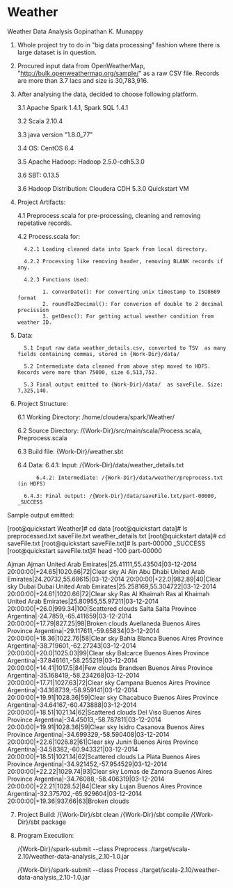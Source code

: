 # Weather
Weather Data Analysis
Gopinathan K. Munappy

1. Whole project try to do in "big data processing" fashion where there is large dataset is in question.

2. Procured input data from OpenWeatherMap, "http://bulk.openweathermap.org/sample/" as a raw CSV file. Records are more than 3.7 lacs and size is 30,783,916.

3. After analysing the data, decided to choose following platform.

   3.1 Apache Spark 1.4.1, Spark SQL 1.4.1
  
   3.2 Scala 2.10.4

   3.3 java version "1.8.0_77"

   3.4 OS: CentOS 6.4

   3.5 Apache Hadoop: Hadoop 2.5.0-cdh5.3.0

   3.6 SBT: 0.13.5

   3.6 Hadoop Distribution: Cloudera CDH 5.3.0 Quickstart VM


4. Project Artifacts:

   4.1 Preprocess.scala for pre-processing, cleaning and removing repetative records.

   4.2 Process.scala for:

         4.2.1 Loading cleaned data into Spark from local directory.
       
         4.2.2 Processing like removing header, removing BLANK records if any.

         4.2.3 Functions Used:
            
               1. converDate(): For converting unix timestamp to ISO8609 format
               2. roundTo2Decimal(): For converion of double to 2 decimal precission
               3. getDesc(): For getting actual weather condition from weather ID.

5. Data:

         5.1 Input raw data weather_details.csv, converted to TSV  as many fields containing commas, stored in {Work-Dir}/data/

         5.2 Intermediate data cleaned from above step moved to HDFS. Records were more than 75000, size 6,513,752.

         5.3 Final output emitted to {Work-Dir}/data/  as saveFile. Size: 7,325,140.

       
6. Project Structure:

   	6.1 Working Directory: /home/cloudera/spark/Weather/

	6.2 Source Directory: /{Work-Dir}/src/main/scala/Process.scala, Preprocess.scala

	6.3 Build file: {Work-Dir}/weather.sbt  

	6.4 Data: 
		 6.4.1: Input:  /{Work-Dir}/data/weather_details.txt

	         6.4.2: Intermediate: /{Work-Dir}/data/weather/preprocess.txt (in HDFS)

		 6.4.3: Final output: /{Work-Dir}/data/saveFile.txt/part-00000, _SUCCESS

Sample output emitted:

[root@quickstart Weather]# cd data
[root@quickstart data]# ls
preprocessed.txt  saveFile.txt  weather_details.txt
[root@quickstart data]# cd saveFile.txt
[root@quickstart saveFile.txt]# ls
part-00000  _SUCCESS
[root@quickstart saveFile.txt]# head -100 part-00000

Ajman Ajman United Arab Emirates|25.41111,55.43504|03-12-2014 20:00:00|+24.65|1020.66|72|Clear sky
Al Ain Abu Dhabi United Arab Emirates|24.20732,55.68615|03-12-2014 20:00:00|+22.0|982.89|40|Clear sky
Dubai Dubai United Arab Emirates|25.258169,55.304722|03-12-2014 20:00:00|+24.61|1020.66|72|Clear sky
Ras Al Khaimah Ras al Khaimah United Arab Emirates|25.80955,55.97211|03-12-2014 20:00:00|+26.0|999.34|100|Scattered clouds
Salta Salta Province Argentina|-24.7859,-65.411659|03-12-2014 20:00:00|+17.79|827.25|98|Broken clouds
Avellaneda Buenos Aires Province Argentina|-29.117611,-59.65834|03-12-2014 20:00:00|+18.36|1022.76|58|Clear sky
Bahia Blanca Buenos Aires Province Argentina|-38.719601,-62.27243|03-12-2014 20:00:00|+20.0|1025.03|99|Clear sky
Balcarce Buenos Aires Province Argentina|-37.846161,-58.255219|03-12-2014 20:00:00|+14.41|1017.5|84|Few clouds
Brandsen Buenos Aires Province Argentina|-35.168419,-58.234268|03-12-2014 20:00:00|+17.71|1027.63|72|Clear sky
Campana Buenos Aires Province Argentina|-34.168739,-58.959141|03-12-2014 20:00:00|+19.91|1028.36|59|Clear sky
Chacabuco Buenos Aires Province Argentina|-34.64167,-60.473888|03-12-2014 20:00:00|+18.51|1021.14|62|Scattered clouds
Del Viso Buenos Aires Province Argentina|-34.45013,-58.787811|03-12-2014 20:00:00|+19.91|1028.36|59|Clear sky
Isidro Casanova Buenos Aires Province Argentina|-34.699329,-58.590408|03-12-2014 20:00:00|+22.6|1026.82|61|Clear sky
Junin Buenos Aires Province Argentina|-34.58382,-60.943321|03-12-2014 20:00:00|+18.51|1021.14|62|Scattered clouds
La Plata Buenos Aires Province Argentina|-34.921452,-57.954529|03-12-2014 20:00:00|+22.22|1029.74|93|Clear sky
Lomas de Zamora Buenos Aires Province Argentina|-34.76088,-58.406319|03-12-2014 20:00:00|+22.21|1028.52|84|Clear sky
Lujan Buenos Aires Province Argentina|-32.375702,-65.929604|03-12-2014 20:00:00|+19.36|937.66|63|Broken clouds

7. Project Build: /{Work-Dir}/sbt clean
                 /{Work-Dir}/sbt compile
		 /{Work-Dir}/sbt package

8. Program Execution:

     /{Work-Dir}/spark-submit --class Preprocess ./target/scala-2.10/weather-data-analysis_2.10-1.0.jar 
  
    /{Work-Dir}/spark-submit --class Process ./target/scala-2.10/weather-data-analysis_2.10-1.0.jar 
  
	    
   
 

   
